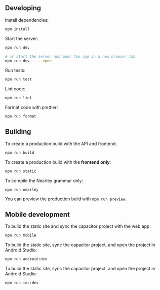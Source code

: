 ## Developing

Install dependencies:

```bash
npm install
```

Start the server:

```bash
npm run dev

# or start the server and open the app in a new browser tab
npm run dev -- --open
```

Run tests:

```bash
npm run test
```

Lint code:

```bash
npm run lint
```

Format code with prettier:

```bash
npm run format
```

## Building

To create a production build with the API and frontend:

```bash
npm run build
```

To create a production build with the **frontend only**:

```bash
npm run static
```

To compile the Nearley grammar only:

```bash
npm run nearley
```

You can preview the production build with `npm run preview`.

## Mobile development

To build the static site and sync the capacitor project with the web app:

```bash
npm run mobile
```

To build the static site, sync the capacitor project, and open the project in Android Studio:

```bash
npm run android:dev
```

To build the static site, sync the capacitor project, and open the project in Android Studio:

```bash
npm run ios:dev
```

